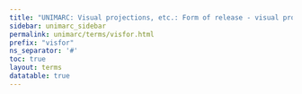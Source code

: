 ```yaml
---
title: "UNIMARC: Visual projections, etc.: Form of release - visual projection, motion picture"
sidebar: unimarc_sidebar
permalink: unimarc/terms/visfor.html
prefix: "visfor"
ns_separator: '#'
toc: true
layout: terms
datatable: true
---
```

